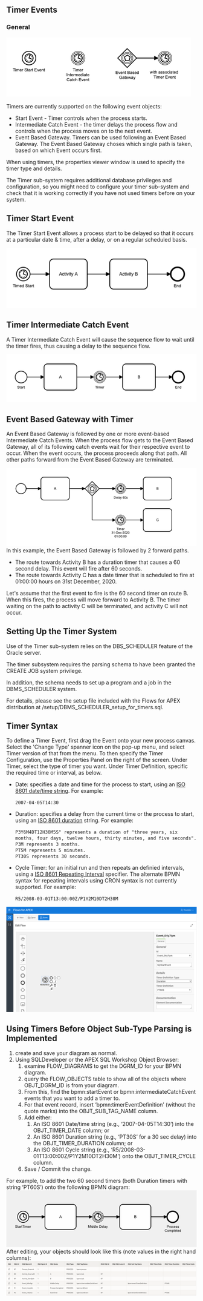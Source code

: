 ## Timer Events

### General

![Supported Timer Events](images/supportedTimerEvents.png "Supported Timer Events")

Timers are currently supported on the following event objects:

- Start Event - Timer controls when the process starts.
- Intermediate Catch Event - the timer delays the process flow and controls when the process moves on to the next event.
- Event Based Gateway.  Timers can be used following an Event Based Gateway.  The Event Based Gateway choses which single path is taken, based on which Event occurs first.

When using timers, the properties viewer window is used to specify the timer type and details.[](#)

The Timer sub-system requires additional database privileges and configuration, so you might need to configure your timer sub-system and check that it is working correctly if you have not used timers before on your system.

## Timer Start Event

The Timer Start Event allows a process start to be delayed so that it occurs at a particular date & time, after a delay, or on a regular scheduled basis.

![Simple Timer Event Start](images/simpleStartTimer.png "Simple Timer Start Event")

## Timer Intermediate Catch Event

A Timer Intermediate Catch Event will cause the sequence flow to wait until the timer fires, thus causing a delay to the sequence flow.

![Simple Timer Intermediate Catch Event](images/simpleTimerICEsequence.png "Simple Timer Intermediate Catch Event")

## Event Based Gateway with Timer

An Event Based Gateway is followed by one or more event-based Intermediate Catch Events.  When the process flow gets to the Event Based Gateway, all of its following catch events wait for their respective event to occur.  When the event occurs, the process proceeds along that path.   All other paths forward from the Event Based Gateway are terminated.

![Example Event Based Gateway sequence](images/timerEventBasedGatewaySequence.png "Example Event Based Gateway sequence")
In this example, the Event Based Gateway is followed by 2 forward paths.

- The  route towards Activity B has a duration timer that causes a 60 second delay.  This event will fire after 60 seconds.
- The route towards Activity C has a date timer that is scheduled to fire at 01:00:00 hours on 31st December, 2020.

Let's assume that the first event to fire is the 60 second timer on route B.  When this fires, the process will move forward to Activity B.  The timer waiting on the path to activity C will be terminated, and activity C will not occur.

## Setting Up the Timer System

Use of the Timer sub-system relies on the DBS_SCHEDULER feature of the Oracle server.

The timer subsystem requires the parsing schema to have been granted the CREATE  JOB system privilege.

In addition, the schema needs to set up a program and a job in the DBMS_SCHEDULER system.

For details, please see the setup file included with the Flows for APEX distribution at /setup/DBMS_SCHEDULER_setup_for_timers.sql.

## Timer Syntax

To define a Timer Event, first drag the Event onto your new process canvas.   Select the 'Change Type' spanner icon on the pop-up menu, and select Timer version of that from the menu.  To then specify the Timer Configuration, use the Properties Panel on the right of the screen.  Under Timer, select the type of timer you want.  Under Timer Definition, specific the required time or interval, as below.

- Date:  specifies a date and time for the process to start, using an [ISO 8601 date/time string](https://en.wikipedia.org/wiki/ISO_8601#Combined_date_and_time_representations).  For example:
  
  ```
  2007-04-05T14:30
  ```
- Duration:  specifies a delay from the current time or the process to start, using an [ISO 8601 duration](https://en.wikipedia.com/wiki/ISO_8601#Durations) string.  For example:
  
  ```
  P3Y6M4DT12H30M5S" represents a duration of "three years, six months, four days, twelve hours, thirty minutes, and five seconds".
  P3M represents 3 months.
  PT5M represents 5 minutes.
  PT30S represents 30 seconds.
  ```
- Cycle Timer: for an initial run and then repeats an definied intervals, using a [ISO 8601 Repeating Interval](https://en.wikipedia.org/wiki/ISO_8601#Repeating_intervals) specifier.  The alternate BPMN syntax for repeating intervals using CRON syntax is not currently supported.  For example:
  
  ```
  R5/2008-03-01T13:00:00Z/P1Y2M10DT2H30M
  ```

![Timer Event Start](images/timerStartEvent.png "Timer Start Event")

## Using Timers Before Object Sub-Type Parsing is Implemented

1) create and save your diagram as normal.
2) Using SQLDeveloper or the APEX SQL Workshop Object Browser:
   1. examine FLOW_DIAGRAMS to get the DGRM_ID for your BPMN diagram.
   2. query the FLOW_OBJECTS table to show all of the objects where OBJT_DGRM_ID is from your diagram.
   3. From this, find the bpmn:startEvent or bpmn:intermediateCatchEvent events that you want to add a timer to.
   4. For that event record, insert ‘bpmn:timerEventDefinition’ (without the quote marks) into the OBJT_SUB_TAG_NAME column.
   5. Add either:
      1. An ISO 8601 Date/time string (e.g., ‘2007-04-05T14:30’) into the OBJT_TIMER_DATE column; or
      2. An ISO 8601 Duration string (e.g., ‘PT30S’ for a 30 sec delay) into the OBJT_TIMER_DURATION column; or
      3. An ISO 8601 Cycle string (e.g., ‘R5/2008-03-01T13:00:00Z/P1Y2M10DT2H30M’) onto the OBJT_TIMER_CYCLE column.
   6. Save / Commit the change.

For example, to add the two 60 second timers (both Duration timers with string ‘PT60S’) onto the following BPMN diagram:![Temporary Example - Adding Timers Manually](images/tempEditTimerDefinitions1.png)
After editing, your objects should look like this (note values in the right hand columns):![Temporary Example - Adding Timers Manually](images/tempEditTimerDefinitions2.png)


